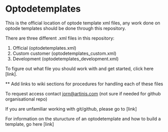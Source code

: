 # Optodetemplates
This is the official location of optode template xml files, any work done on optode templates should be done through this repository.

There are three different .xml files in this repository:

1. Official (optodetemplates.xml)
2. Custom customer (optodetemplates_custom.xml)
3. Development (optodetemplates_development.xml)

To figure out what file you should work with and get started, click here [link].

** Add links to wiki sections for procedures for handling each of these files

To request access contact jorn@artinis.com (not sure if needed for github organisational repo)

If you are unfamiliar working with git/github, please go to [link]

For information on the sturucture of an optodetemplate and how to build a template, go here [link]


